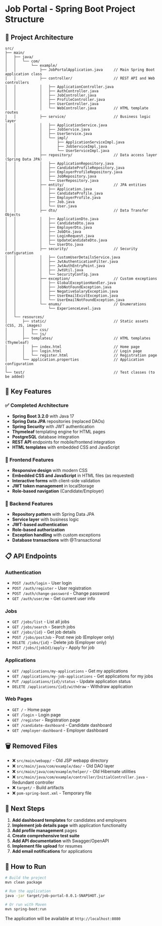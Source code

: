 # Job Portal - Spring Boot Project Structure

## 📁 Project Architecture

```
src/
├── main/
│   ├── java/
│   │   └── com/
│   │       └── example/
│   │           ├── JobPortalApplication.java     // Main Spring Boot application class
│   │           ├── controller/                   // REST API and Web controllers
│   │           │   ├── ApplicationController.java
│   │           │   ├── AuthController.java
│   │           │   ├── JobController.java
│   │           │   ├── ProfileController.java
│   │           │   ├── UserController.java
│   │           │   └── WebController.java        // HTML template routes
│   │           ├── service/                      // Business logic layer
│   │           │   ├── ApplicationService.java
│   │           │   ├── JobService.java
│   │           │   ├── UserService.java
│   │           │   └── impl/
│   │           │       ├── ApplicationServiceImpl.java
│   │           │       ├── JobServiceImpl.java
│   │           │       └── UserServiceImpl.java
│   │           ├── repository/                   // Data access layer (Spring Data JPA)
│   │           │   ├── ApplicationRepository.java
│   │           │   ├── CandidateProfileRepository.java
│   │           │   ├── EmployerProfileRepository.java
│   │           │   ├── JobRepository.java
│   │           │   └── UserRepository.java
│   │           ├── entity/                       // JPA entities
│   │           │   ├── Application.java
│   │           │   ├── CandidateProfile.java
│   │           │   ├── EmployerProfile.java
│   │           │   ├── Job.java
│   │           │   └── User.java
│   │           ├── dto/                          // Data Transfer Objects
│   │           │   ├── ApplicationDto.java
│   │           │   ├── CandidateDto.java
│   │           │   ├── EmployerDto.java
│   │           │   ├── JobDto.java
│   │           │   ├── LoginRequest.java
│   │           │   ├── UpdateCandidateDto.java
│   │           │   └── UserDto.java
│   │           ├── security/                     // Security configuration
│   │           │   ├── CustomUserDetailsService.java
│   │           │   ├── JwtAuthenticationFilter.java
│   │           │   ├── JwtAuthEntryPoint.java
│   │           │   ├── JwtUtil.java
│   │           │   └── SecurityConfig.java
│   │           ├── exception/                    // Custom exceptions
│   │           │   ├── GlobalExceptionHandler.java
│   │           │   ├── JobNotFoundException.java
│   │           │   ├── NegativeSalaryException.java
│   │           │   ├── UserEmailExistException.java
│   │           │   └── UserEmailNotFoundException.java
│   │           └── enums/                        // Enumerations
│   │               └── ExperienceLevel.java
│   │
│   └── resources/
│       ├── static/                               // Static assets (CSS, JS, images)
│       │   ├── css/
│       │   └── js/
│       ├── templates/                            // HTML templates (Thymeleaf)
│       │   ├── index.html                        // Home page
│       │   ├── login.html                        // Login page
│       │   └── register.html                     // Registration page
│       └── application.properties                // Application configuration
│
└── test/                                         // Test classes (to be added)
```

## 🚀 Key Features

### ✅ **Completed Architecture**
- **Spring Boot 3.2.0** with Java 17
- **Spring Data JPA** repositories (replaced DAOs)
- **Spring Security** with JWT authentication
- **Thymeleaf** templating engine for HTML pages
- **PostgreSQL** database integration
- **REST API** endpoints for mobile/frontend integration
- **HTML templates** with embedded CSS and JavaScript

### 🎨 **Frontend Features**
- **Responsive design** with modern CSS
- **Embedded CSS and JavaScript** in HTML files (as requested)
- **Interactive forms** with client-side validation
- **JWT token management** in localStorage
- **Role-based navigation** (Candidate/Employer)

### 🔧 **Backend Features**
- **Repository pattern** with Spring Data JPA
- **Service layer** with business logic
- **JWT-based authentication**
- **Role-based authorization**
- **Exception handling** with custom exceptions
- **Database transactions** with @Transactional

## 📋 **API Endpoints**

### **Authentication**
- `POST /auth/login` - User login
- `POST /auth/register` - User registration
- `POST /auth/change-password` - Change password
- `GET /auth/user/me` - Get current user info

### **Jobs**
- `GET /jobs/list` - List all jobs
- `GET /jobs/search` - Search jobs
- `GET /jobs/{id}` - Get job details
- `POST /jobs/postJob` - Post new job (Employer only)
- `DELETE /jobs/{id}` - Delete job (Employer only)
- `POST /jobs/{jobId}/apply` - Apply for job

### **Applications**
- `GET /applications/my-applications` - Get my applications
- `GET /applications/my-job-applications` - Get applications for my jobs
- `PUT /applications/{id}/status` - Update application status
- `DELETE /applications/{id}/withdraw` - Withdraw application

### **Web Pages**
- `GET /` - Home page
- `GET /login` - Login page
- `GET /register` - Registration page
- `GET /candidate-dashboard` - Candidate dashboard
- `GET /employer-dashboard` - Employer dashboard

## 🗑️ **Removed Files**
- ❌ `src/main/webapp/` - Old JSP webapp directory
- ❌ `src/main/java/com/example/dao/` - Old DAO layer
- ❌ `src/main/java/com/example/helper/` - Old Hibernate utilities
- ❌ `src/main/java/com/example/controller/InitialController.java` - Redundant controller
- ❌ `target/` - Build artifacts
- ❌ `pom-spring-boot.xml` - Temporary file

## 🎯 **Next Steps**
1. **Add dashboard templates** for candidates and employers
2. **Implement job details page** with application functionality
3. **Add profile management** pages
4. **Create comprehensive test suite**
5. **Add API documentation** with Swagger/OpenAPI
6. **Implement file upload** for resumes
7. **Add email notifications** for applications

## 🚀 **How to Run**
```bash
# Build the project
mvn clean package

# Run the application
java -jar target/job-portal-0.0.1-SNAPSHOT.jar

# Or run with Maven
mvn spring-boot:run
```

The application will be available at `http://localhost:8080`
